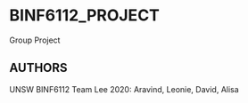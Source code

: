 # BINF6112_PROJECT
Group Project

## AUTHORS
UNSW BINF6112 Team Lee 2020:
Aravind,
Leonie,
David,
Alisa
